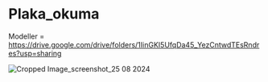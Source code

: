 # Plaka_okuma

Modeller = https://drive.google.com/drive/folders/1IinGKI5UfqDa45_YezCntwdTEsRndres?usp=sharing

![Cropped Image_screenshot_25 08 2024](https://github.com/user-attachments/assets/82750a2e-c72e-4733-9bdd-eae98b6d40d8)
